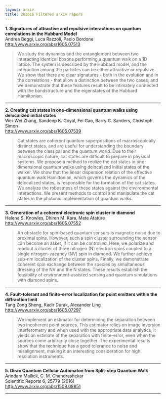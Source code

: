 ```yaml
---
layout: arxiv
title: 202016 Filtered arXiv Papers
---
```


**1.    Signatures of attractive and repulsive interactions on quantum correlations in the Hubbard Model**  
Andrea Beggi, Luca Razzoli, Paolo Bordone  
http://www.arxiv.org/abs/1605.07513  
<blockquote>
<p>
We study the dynamics and the entanglement between two interacting identical bosons performing a quantum walk on a 1D lattice. The system is described by the Hubbard model, and the interaction among the particles can be either attractive or repulsive. We show that there are clear signatures - both in the evolution and in the correlations - that allow a distinction between the two cases, and we demonstrate that these features result to be intimately connected with the bandstructure and the eigenstates of the Hubbard Hamiltonian.
</p>
</blockquote>

------

**2.    Creating cat states in one-dimensional quantum walks using delocalized initial states**  
Wei-Wei Zhang, Sandeep K. Goyal, Fei Gao, Barry C. Sanders, Christoph Simon  
http://www.arxiv.org/abs/1605.07539  
<blockquote>
<p>
Cat states are coherent quantum superpositions of macroscopically distinct states, and are useful for understanding the boundary between the classical and the quantum world. Due to their macroscopic nature, cat states are difficult to prepare in physical systems. We propose a method to realize the cat states in one-dimensional quantum walks using delocalized initial states of the walker. We show that the linear dispersion relation of the effective quantum walk Hamiltonian, which governs the dynamics of the delocalized states, is responsible for the formation of the cat states. We analyze the robustness of these states against the environmental interactions. We present methods to control and manipulate the cat states in the photonic implementation of quantum walks.
</p>
</blockquote>

------

**3.    Generation of a coherent electronic spin cluster in diamond**  
Helena S. Knowles, Dhiren M. Kara, Mete Atatüre  
http://www.arxiv.org/abs/1605.07552  
<blockquote>
<p>
An obstacle for spin-based quantum sensors is magnetic noise due to proximal spins. However, such a spin cluster surrounding the sensor can become an asset, if it can be controlled. Here, we polarize and readout a cluster of three nitrogen (N) electron spins coupled to a single nitrogen-vacancy (NV) spin in diamond. We further achieve sub-nm localization of the cluster spins. Finally, we demonstrate coherent spin exchange between the species by simultaneous dressing of the NV and the N states. These results establish the feasibility of environment-assisted sensing and quantum simulations with diamond spins.
</p>
</blockquote>

------

**4.    Fault-tolerant and finite-error localization for point emitters within the diffraction limit**  
Tang Zong Sheng, Kadir Durak, Alexander Ling  
http://www.arxiv.org/abs/1605.07297  
<blockquote>
<p>
We implement an estimator for determining the separation between two incoherent point sources. This estimator relies on image inversion interferometry and when used with the appropriate data analytics, it yields an estimate of the separation with finite-error, even when the sources come arbitrarily close together. The experimental results show that the technique has a good tolerance to noise and misalignment, making it an interesting consideration for high resolution instruments.
</p>
</blockquote>

------

**5.    Dirac Quantum Cellular Automaton from Split-step Quantum Walk**  
Arindam Mallick, C. M. Chandrashekar  
Scientific Reports 6, 25779 (2016)  
http://www.arxiv.org/abs/1509.08851  
<blockquote>
<p>

</p>
</blockquote>

------


